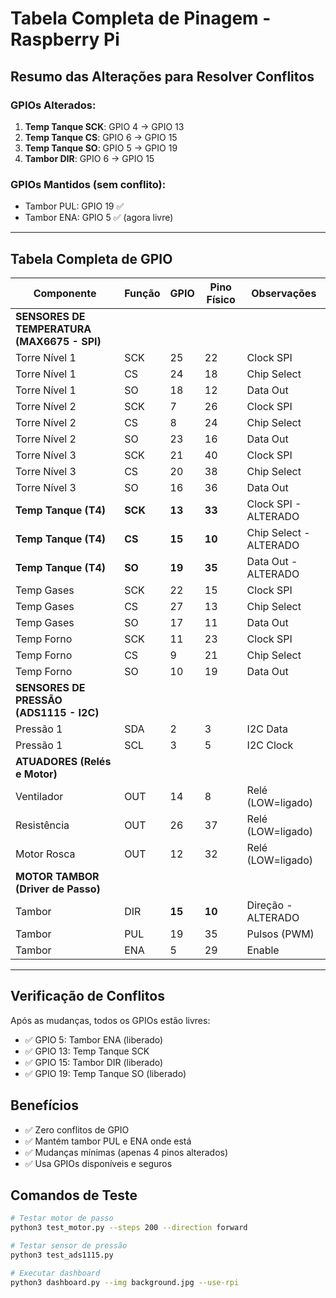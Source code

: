 # Tabela Completa de Pinagem - Raspberry Pi

## Resumo das Alterações para Resolver Conflitos

### GPIOs Alterados:
1. **Temp Tanque SCK**: GPIO 4 → GPIO 13
2. **Temp Tanque CS**: GPIO 6 → GPIO 15  
3. **Temp Tanque SO**: GPIO 5 → GPIO 19
4. **Tambor DIR**: GPIO 6 → GPIO 15

### GPIOs Mantidos (sem conflito):
- Tambor PUL: GPIO 19 ✅
- Tambor ENA: GPIO 5 ✅ (agora livre)

---

## Tabela Completa de GPIO

| Componente | Função | GPIO | Pino Físico | Observações |
|------------|--------|------|-------------|-------------|
| **SENSORES DE TEMPERATURA (MAX6675 - SPI)** |
| Torre Nível 1 | SCK | 25 | 22 | Clock SPI |
| Torre Nível 1 | CS | 24 | 18 | Chip Select |
| Torre Nível 1 | SO | 18 | 12 | Data Out |
| Torre Nível 2 | SCK | 7 | 26 | Clock SPI |
| Torre Nível 2 | CS | 8 | 24 | Chip Select |
| Torre Nível 2 | SO | 23 | 16 | Data Out |
| Torre Nível 3 | SCK | 21 | 40 | Clock SPI |
| Torre Nível 3 | CS | 20 | 38 | Chip Select |
| Torre Nível 3 | SO | 16 | 36 | Data Out |
| **Temp Tanque (T4)** | **SCK** | **13** | **33** | Clock SPI - ALTERADO |
| **Temp Tanque (T4)** | **CS** | **15** | **10** | Chip Select - ALTERADO |
| **Temp Tanque (T4)** | **SO** | **19** | **35** | Data Out - ALTERADO |
| Temp Gases | SCK | 22 | 15 | Clock SPI |
| Temp Gases | CS | 27 | 13 | Chip Select |
| Temp Gases | SO | 17 | 11 | Data Out |
| Temp Forno | SCK | 11 | 23 | Clock SPI |
| Temp Forno | CS | 9 | 21 | Chip Select |
| Temp Forno | SO | 10 | 19 | Data Out |
| **SENSORES DE PRESSÃO (ADS1115 - I2C)** |
| Pressão 1 | SDA | 2 | 3 | I2C Data |
| Pressão 1 | SCL | 3 | 5 | I2C Clock |
| **ATUADORES (Relés e Motor)** |
| Ventilador | OUT | 14 | 8 | Relé (LOW=ligado) |
| Resistência | OUT | 26 | 37 | Relé (LOW=ligado) |
| Motor Rosca | OUT | 12 | 32 | Relé (LOW=ligado) |
| **MOTOR TAMBOR (Driver de Passo)** |
| Tambor | DIR | **15** | **10** | Direção - ALTERADO |
| Tambor | PUL | 19 | 35 | Pulsos (PWM) |
| Tambor | ENA | 5 | 29 | Enable |

---

## Verificação de Conflitos

Após as mudanças, todos os GPIOs estão livres:
- ✅ GPIO 5: Tambor ENA (liberado)
- ✅ GPIO 13: Temp Tanque SCK
- ✅ GPIO 15: Tambor DIR (liberado)
- ✅ GPIO 19: Temp Tanque SO (liberado)

## Benefícios

- ✅ Zero conflitos de GPIO
- ✅ Mantém tambor PUL e ENA onde está
- ✅ Mudanças mínimas (apenas 4 pinos alterados)
- ✅ Usa GPIOs disponíveis e seguros

## Comandos de Teste

```bash
# Testar motor de passo
python3 test_motor.py --steps 200 --direction forward

# Testar sensor de pressão
python3 test_ads1115.py

# Executar dashboard
python3 dashboard.py --img background.jpg --use-rpi
```

